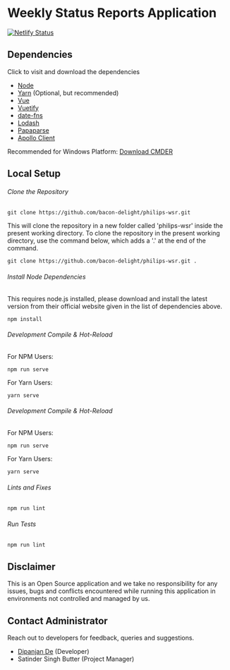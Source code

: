 # Weekly Status Reports Application

[![Netlify Status](https://api.netlify.com/api/v1/badges/1873bdba-2935-4128-8c1c-c540c18e214e/deploy-status)](https://app.netlify.com/sites/philips-wsr/deploys)

## Dependencies
Click to visit and download the dependencies

* [Node](https://nodejs.org/en/)
* [Yarn](https://yarnpkg.com/en/) (Optional, but recommended)
* [Vue](https://vuejs.org/)
* [Vuetify](https://vuetifyjs.com/en/)
* [date-fns](https://date-fns.org/)
* [Lodash](https://lodash.com/)
* [Papaparse](https://www.papaparse.com/)
* [Apollo Client](https://vue-apollo.netlify.com/)

Recommended for Windows Platform: [Download CMDER](https://cmder.net/)

## Local Setup

###### Clone the Repository
```
git clone https://github.com/bacon-delight/philips-wsr.git
```

This will clone the repository in a new folder called 'philips-wsr' inside the present working directory. To clone the repository in the present working directory, use the command below, which adds a '.' at the end of the command.

```
git clone https://github.com/bacon-delight/philips-wsr.git .
```

###### Install Node Dependencies
This requires node.js installed, please download and install the latest version from their official website given in the list of dependencies above.

```
npm install
```

###### Development Compile & Hot-Reload
For NPM Users:

```
npm run serve
```

For Yarn Users:

```
yarn serve
```

###### Development Compile & Hot-Reload
For NPM Users:

```
npm run serve
```

For Yarn Users:

```
yarn serve
```

###### Lints and Fixes

```
npm run lint
```

###### Run Tests

```
npm run lint
```

## Disclaimer
This is an Open Source application and we take no responsibility for any issues, bugs and conflicts encountered while running this application in environments not controlled and managed by us.

## Contact Administrator
Reach out to developers for feedback, queries and suggestions.

* [Dipanjan De](https://dipanjande.com) (Developer)
* Satinder Singh Butter (Project Manager)